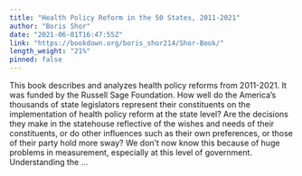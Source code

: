 ```yaml
---
title: "Health Policy Reform in the 50 States, 2011-2021"
author: "Boris Shor"
date: "2021-06-01T16:47:55Z"
link: "https://bookdown.org/boris_shor214/Shor-Book/"
length_weight: "21%"
pinned: false
---
```


This book describes and analyzes health policy reforms from 2011-2021. It was funded by the Russell Sage Foundation. How well do the America’s thousands of state legislators represent their constituents on the implementation of health policy reform at the state level? Are the decisions they make in the statehouse reflective of the wishes and needs of their constituents, or do other influences such as their own preferences, or those of their party hold more sway? We don’t now know this because of huge problems in measurement, especially at this level of government. Understanding the ...
